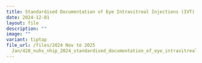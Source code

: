 ```yaml
---
title: Standardised Documentation of Eye Intravitreal Injections (IVT)
date: 2024-12-01
layout: file
description: ""
image: ""
variant: tiptap
file_url: /files/2024 Nov to 2025
  Jan/428_nuhs_nhip_2024_standardised_documentation_of_eye_intravitreal_injections_ivt.pdf
---
```

